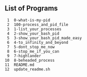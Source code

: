 ## List of Programs

     1	0-what-is-my-pid
     2	100-process_and_pid_file
     3	1-list_your_processes
     4	2-show_your_bash_pid
     5	3-show_your_bash_pid_made_easy
     6	4-to_infinity_and_beyond
     7	5-dont_stop_me_now
     8	6-stop_me_if_you_can
     9	7-highlander
    10	8-beheaded_process
    11	README.md
    12	update_readme.sh
